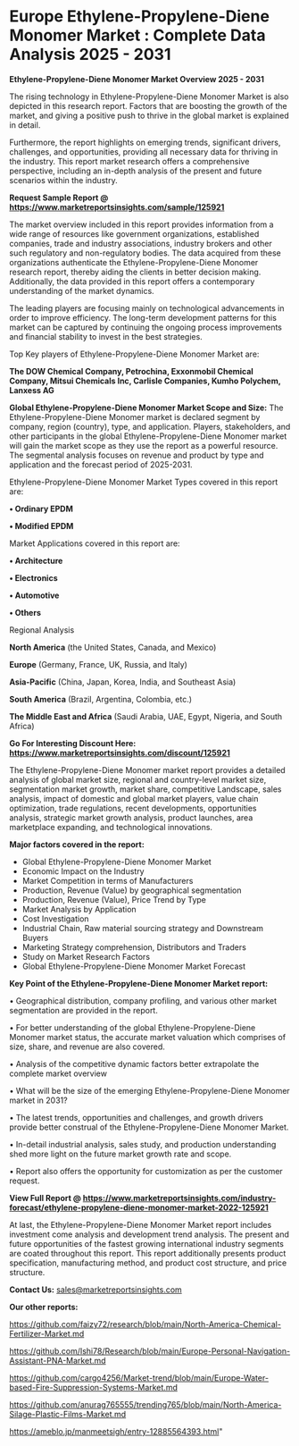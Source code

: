 # Europe Ethylene-Propylene-Diene Monomer Market : Complete Data Analysis 2025 - 2031

<Strong> Ethylene-Propylene-Diene Monomer Market Overview 2025 - 2031</strong>

The rising technology in Ethylene-Propylene-Diene Monomer Market is also depicted in this research report. Factors that are boosting the growth of the market, and giving a positive push to thrive in the global market is explained in detail.

Furthermore, the report highlights on emerging trends, significant drivers, challenges, and opportunities, providing all necessary data for thriving in the industry. This report market research offers a comprehensive perspective, including an in-depth analysis of the present and future scenarios within the industry.

<strong>Request Sample Report @ <a href=https://www.marketreportsinsights.com/sample/125921>https://www.marketreportsinsights.com/sample/125921</a></strong>

The market overview included in this report provides information from a wide range of resources like government organizations, established companies, trade and industry associations, industry brokers and other such regulatory and non-regulatory bodies. The data acquired from these organizations authenticate the Ethylene-Propylene-Diene Monomer research report, thereby aiding the clients in better decision making. Additionally, the data provided in this report offers a contemporary understanding of the market dynamics.

The leading players are focusing mainly on technological advancements in order to improve efficiency. The long-term development patterns for this market can be captured by continuing the ongoing process improvements and financial stability to invest in the best strategies.

Top Key players of Ethylene-Propylene-Diene Monomer Market are:

<strong>The DOW Chemical Company, Petrochina, Exxonmobil Chemical Company, Mitsui Chemicals Inc, Carlisle Companies, Kumho Polychem, Lanxess AG</strong>

<strong><b>Global Ethylene-Propylene-Diene Monomer Market Scope and Size:</b></strong>
The Ethylene-Propylene-Diene Monomer market is declared segment by company, region (country), type, and application. Players, stakeholders, and other participants in the global Ethylene-Propylene-Diene Monomer market will gain the market scope as they use the report as a powerful resource. The segmental analysis focuses on revenue and product by type and application and the forecast period of 2025-2031.

Ethylene-Propylene-Diene Monomer Market Types covered in this report are:

<strong>• Ordinary EPDM

• Modified EPDM</strong>

Market Applications covered in this report are:

<strong>• Architecture

• Electronics

• Automotive

• Others</strong> 

Regional Analysis

<strong>North America</strong> (the United States, Canada, and Mexico)

<strong>Europe</strong> (Germany, France, UK, Russia, and Italy)

<strong>Asia-Pacific</strong> (China, Japan, Korea, India, and Southeast Asia)

<strong>South America</strong> (Brazil, Argentina, Colombia, etc.)

<strong>The Middle East and Africa</strong> (Saudi Arabia, UAE, Egypt, Nigeria, and South Africa)

<strong>Go For Interesting Discount Here: <a href=https://www.marketreportsinsights.com/discount/125921>https://www.marketreportsinsights.com/discount/125921</a></strong>

The Ethylene-Propylene-Diene Monomer market report provides a detailed analysis of global market size, regional and country-level market size, segmentation market growth, market share, competitive Landscape, sales analysis, impact of domestic and global market players, value chain optimization, trade regulations, recent developments, opportunities analysis, strategic market growth analysis, product launches, area marketplace expanding, and technological innovations.

<strong><b>Major factors covered in the report:</b></strong>
<ul>
  <li>Global Ethylene-Propylene-Diene Monomer Market </li>
  <li>Economic Impact on the Industry</li>
  <li>Market Competition in terms of Manufacturers</li>
  <li>Production, Revenue (Value) by geographical segmentation</li>
  <li>Production, Revenue (Value), Price Trend by Type</li>
  <li>Market Analysis by Application</li>
  <li>Cost Investigation</li>
  <li>Industrial Chain, Raw material sourcing strategy and Downstream Buyers</li>
  <li>Marketing Strategy comprehension, Distributors and Traders</li>
  <li>Study on Market Research Factors</li>
  <li>Global Ethylene-Propylene-Diene Monomer Market Forecast</li>
</ul>

<strong><b>Key Point of the Ethylene-Propylene-Diene Monomer Market report:</b></strong>

• Geographical distribution, company profiling, and various other market segmentation are provided in the report.

• For better understanding of the global Ethylene-Propylene-Diene Monomer market status, the accurate market valuation which comprises of size, share, and revenue are also covered.

• Analysis of the competitive dynamic factors better extrapolate the complete market overview

• What will be the size of the emerging Ethylene-Propylene-Diene Monomer market in 2031?

• The latest trends, opportunities and challenges, and growth drivers provide better construal of the Ethylene-Propylene-Diene Monomer Market.

• In-detail industrial analysis, sales study, and production understanding shed more light on the future market growth rate and scope.

• Report also offers the opportunity for customization as per the customer request.

<strong><b>View Full Report @ <a href=https://www.marketreportsinsights.com/industry-forecast/ethylene-propylene-diene-monomer-market-2022-125921>https://www.marketreportsinsights.com/industry-forecast/ethylene-propylene-diene-monomer-market-2022-125921</a></b></strong>


At last, the Ethylene-Propylene-Diene Monomer Market report includes investment come analysis and development trend analysis. The present and future opportunities of the fastest growing international industry segments are coated throughout this report. This report additionally presents product specification, manufacturing method, and product cost structure, and price structure.

<strong>Contact Us:</strong>
sales@marketreportsinsights.com

<strong>Our other reports:</strong>

<a href=https://github.com/faizy72/research/blob/main/North-America-Chemical-Fertilizer-Market.md>https://github.com/faizy72/research/blob/main/North-America-Chemical-Fertilizer-Market.md</a>

<a href=https://github.com/Ishi78/Research/blob/main/Europe-Personal-Navigation-Assistant-PNA-Market.md>https://github.com/Ishi78/Research/blob/main/Europe-Personal-Navigation-Assistant-PNA-Market.md</a>

<a href=https://github.com/cargo4256/Market-trend/blob/main/Europe-Water-based-Fire-Suppression-Systems-Market.md>https://github.com/cargo4256/Market-trend/blob/main/Europe-Water-based-Fire-Suppression-Systems-Market.md</a>

<a href=https://github.com/anurag765555/trending765/blob/main/North-America-Silage-Plastic-Films-Market.md>https://github.com/anurag765555/trending765/blob/main/North-America-Silage-Plastic-Films-Market.md</a>

<a href=https://ameblo.jp/manmeetsigh/entry-12885564393.html>https://ameblo.jp/manmeetsigh/entry-12885564393.html</a>"
